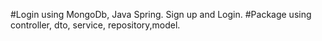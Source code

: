 #Login using MongoDb, Java Spring. Sign up and Login. 
#Package using controller, dto, service, repository,model.
